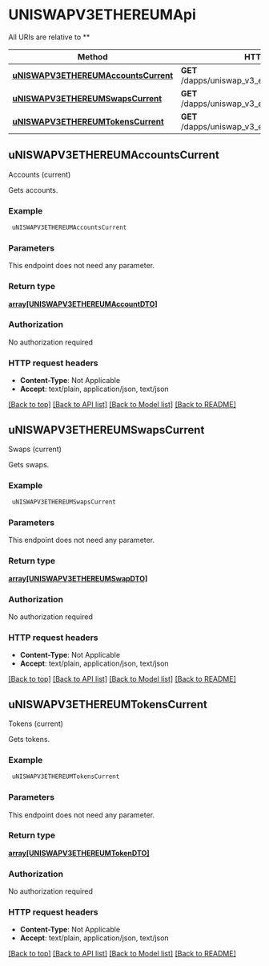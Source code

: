 # UNISWAPV3ETHEREUMApi

All URIs are relative to **

Method | HTTP request | Description
------------- | ------------- | -------------
[**uNISWAPV3ETHEREUMAccountsCurrent**](UNISWAPV3ETHEREUMApi.md#uNISWAPV3ETHEREUMAccountsCurrent) | **GET** /dapps/uniswap_v3_ethereum/accounts/current | Accounts (current)
[**uNISWAPV3ETHEREUMSwapsCurrent**](UNISWAPV3ETHEREUMApi.md#uNISWAPV3ETHEREUMSwapsCurrent) | **GET** /dapps/uniswap_v3_ethereum/swaps/current | Swaps (current)
[**uNISWAPV3ETHEREUMTokensCurrent**](UNISWAPV3ETHEREUMApi.md#uNISWAPV3ETHEREUMTokensCurrent) | **GET** /dapps/uniswap_v3_ethereum/tokens/current | Tokens (current)



## uNISWAPV3ETHEREUMAccountsCurrent

Accounts (current)

Gets accounts.

### Example

```bash
 uNISWAPV3ETHEREUMAccountsCurrent
```

### Parameters

This endpoint does not need any parameter.

### Return type

[**array[UNISWAPV3ETHEREUMAccountDTO]**](UNISWAPV3ETHEREUMAccountDTO.md)

### Authorization

No authorization required

### HTTP request headers

- **Content-Type**: Not Applicable
- **Accept**: text/plain, application/json, text/json

[[Back to top]](#) [[Back to API list]](../README.md#documentation-for-api-endpoints) [[Back to Model list]](../README.md#documentation-for-models) [[Back to README]](../README.md)


## uNISWAPV3ETHEREUMSwapsCurrent

Swaps (current)

Gets swaps.

### Example

```bash
 uNISWAPV3ETHEREUMSwapsCurrent
```

### Parameters

This endpoint does not need any parameter.

### Return type

[**array[UNISWAPV3ETHEREUMSwapDTO]**](UNISWAPV3ETHEREUMSwapDTO.md)

### Authorization

No authorization required

### HTTP request headers

- **Content-Type**: Not Applicable
- **Accept**: text/plain, application/json, text/json

[[Back to top]](#) [[Back to API list]](../README.md#documentation-for-api-endpoints) [[Back to Model list]](../README.md#documentation-for-models) [[Back to README]](../README.md)


## uNISWAPV3ETHEREUMTokensCurrent

Tokens (current)

Gets tokens.

### Example

```bash
 uNISWAPV3ETHEREUMTokensCurrent
```

### Parameters

This endpoint does not need any parameter.

### Return type

[**array[UNISWAPV3ETHEREUMTokenDTO]**](UNISWAPV3ETHEREUMTokenDTO.md)

### Authorization

No authorization required

### HTTP request headers

- **Content-Type**: Not Applicable
- **Accept**: text/plain, application/json, text/json

[[Back to top]](#) [[Back to API list]](../README.md#documentation-for-api-endpoints) [[Back to Model list]](../README.md#documentation-for-models) [[Back to README]](../README.md)

